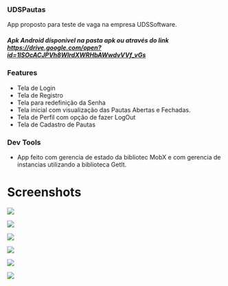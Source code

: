 ### UDSPautas

App proposto para teste de vaga na empresa UDSSoftware.

##### Apk Android dísponivel na pasta apk ou através do link https://drive.google.com/open?id=1lSOcACJPVh8WlrdXWRHbAWwdvVVf_vGs

### Features

- Tela de Login
- Tela de Registro
- Tela para redefinição da Senha
- Tela inicial com visualização das Pautas Abertas e Fechadas.
- Tela de Perfil com opção de fazer LogOut
- Tela de Cadastro de Pautas

### Dev Tools
- App feito com gerencia de estado da bibliotec MobX e com gerencia de instancias utilizando a biblioteca GetIt.

# Screenshots

![](https://raw.githubusercontent.com/RenatoLucasMota/UDSPautas/master/screenshots/1.png?token=AFSVQRG532IRQLLYKCHWTYS6HA2FQ)

![](https://raw.githubusercontent.com/RenatoLucasMota/UDSPautas/master/screenshots/2.png?token=AFSVQRDL7TD4LVC5YLL77KK6HA2I6)

![](https://raw.githubusercontent.com/RenatoLucasMota/UDSPautas/master/screenshots/3.png?token=AFSVQRC5N3XUDKL6GRLIJVS6HA2KI)

![](https://raw.githubusercontent.com/RenatoLucasMota/UDSPautas/master/screenshots/4.png?token=AFSVQREJ6N7EUVIXLQQO2MS6HA2NE)

![](https://raw.githubusercontent.com/RenatoLucasMota/UDSPautas/master/screenshots/5.png?token=AFSVQRGOOA2B4V7PYCPXI4K6HA2OO)

![](https://raw.githubusercontent.com/RenatoLucasMota/UDSPautas/master/screenshots/6.png?token=AFSVQRBCEH4HLFUGMQQDCNK6HA2PW)




